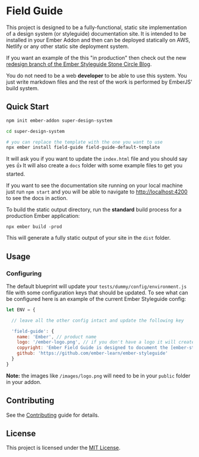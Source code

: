 Field Guide
==============================================================================

This project is designed to be a fully-functional, static site implementation of a design system (or styleguide) documentation site. It is intended to be installed in your Ember Addon and then can be deployed statically on AWS, Netlify or any other static site deployment system.

If you want an example of the this "in production" then check out the new [redesign branch of the Ember Styleguide Stone Circle Blog](https://deploy-preview-145--ember-styleguide.netlify.com/).

You do not need to be a web **developer** to be able to use this system. You just write markdown files and the rest of the work is performed by EmberJS' build system.

Quick Start
------------------------------------------------------------------------------

```sh
npm init ember-addon super-design-system

cd super-design-system

# you can replace the template with the one you want to use
npx ember install field-guide field-guide-default-template
```

It will ask you if you want to update the `index.html` file and you should say yes 👍 It will also create a `docs` folder with some example files to get you started.

If you want to see the documentation site running on your local machine just run `npm start` and you will be able to navigate to  [http://localhost:4200](http://localhost:4200) to see the docs in action.

To build the static output directory, run the **standard** build process for a production Ember application:

```
npx ember build -prod
```

This will generate a fully static output of your site in the `dist` folder.


Usage
------------------------------------------------------------------------------

### Configuring

The default blueprint will update your `tests/dummy/config/environment.js` file with some configuration keys that should be updated. To see what can be configured here is an example of the current Ember Styleguide config:

```javascript
let ENV = {

  // leave all the other config intact and update the following key

  'field-guide': {
    name: 'Ember', // product name
    logo: '/ember-logo.png', // if you don't have a logo it will create one for you from the product name
    copyright: 'Ember Field Guide is designed to document the [ember-styleguide](https://github.com/ember-learn/ember-styleguide) project. For more information view the readme',
    github: 'https://github.com/ember-learn/ember-styleguide'
  }
}
```

**Note:** the images like `/images/logo.png` will need to be in your `public` folder in your addon.


Contributing
------------------------------------------------------------------------------

See the [Contributing](CONTRIBUTING.md) guide for details.


License
------------------------------------------------------------------------------

This project is licensed under the [MIT License](LICENSE.md).
